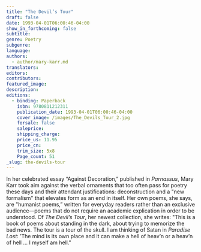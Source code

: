 ```yaml
---
title: "The Devil’s Tour"
draft: false
date: 1993-04-01T06:00:46-04:00
show_in_forthcoming: false
subtitle:
genre: Poetry
subgenre:
language:
authors:
  - author/mary-karr.md
translators:
editors:
contributors:
featured_image:
description:
editions:
  - binding: Paperback
    isbn: 9780811212311
    publication_date: 1993-04-01T06:00:46-04:00
    cover_image: /images/The_Devils_Tour_2.jpg
    forsale: false
    saleprice:
    shipping_charge:
    price_us: 11.95
    price_cn:
    trim_size: 5x8
    Page_count: 51
_slug: the-devils-tour
---
```


In her celebrated essay “Against Decoration,” published in _Parnassus_, Mary Karr took aim against the verbal ornaments that too often pass for poetry these days and their attendant justifications: deconstruction and a "new formalism" that elevates form as an end in itself. Her own poems, she says, are "humanist poems,” written for everyday readers rather than an exclusive audience––poems that do not require an academic explication in order to be understood. Of _The Devil’s Tour_, her newest collection, she writes: "This is a book of poems about standing in the dark, about trying to memorize the bad news. The tour is a tour of the skull. l am thinking of Satan in _Paradise Lost_: ’The mind is its own place and it can make a hell of heav’n or a heav’n of hell ... I myself am hell."

